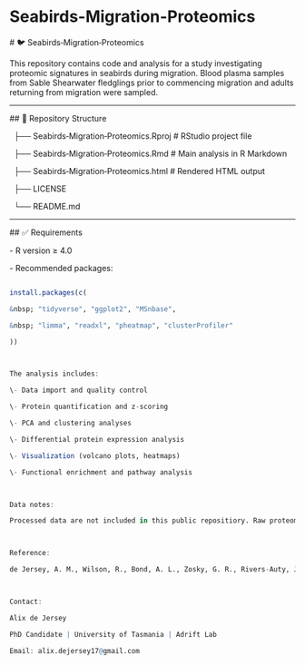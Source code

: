 # Seabirds-Migration-Proteomics



\# 🐦 Seabirds‑Migration‑Proteomics



This repository contains code and analysis for a study investigating proteomic signatures in seabirds during migration. Blood plasma samples from Sable Shearwater fledglings prior to commencing migration and adults returning from migration were sampled. 



---



\## 📁 Repository Structure



&nbsp;   ├── Seabirds‑Migration‑Proteomics.Rproj     # RStudio project file

&nbsp;   ├── Seabirds‑Migration‑Proteomics.Rmd       # Main analysis in R Markdown

&nbsp;   ├── Seabirds‑Migration‑Proteomics.html      # Rendered HTML output

&nbsp;   ├── LICENSE

&nbsp;   └── README.md



---



\## ✅ Requirements



\- R version ≥ 4.0

\- Recommended packages:



```r

install.packages(c(

&nbsp; "tidyverse", "ggplot2", "MSnbase",

&nbsp; "limma", "readxl", "pheatmap", "clusterProfiler"

))



The analysis includes:

\- Data import and quality control

\- Protein quantification and z-scoring

\- PCA and clustering analyses

\- Differential protein expression analysis

\- Visualization (volcano plots, heatmaps)

\- Functional enrichment and pathway analysis



Data notes: 

Processed data are not included in this public repositiory. Raw proteomic data can be downloaded from ProteomeXchange. Project accession code: PXD064350. 



Reference:

de Jersey, A. M., Wilson, R., Bond, A. L., Zosky, G. R., Rivers-Auty, J., \& Lavers, J. L. (in review). Proteomic insights into the migration readiness and recovery of Sable Shearwater fledglings and adults. ICES Journal of Marine Science. 



Contact:

Alix de Jersey

PhD Candidate | University of Tasmania | Adrift Lab

Email: alix.dejersey17@gmail.com



